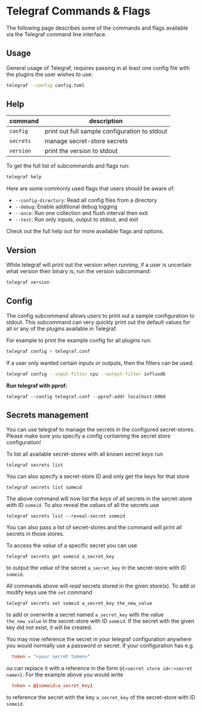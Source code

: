 # Telegraf Commands & Flags

The following page describes some of the commands and flags available via the
Telegraf command line interface.

## Usage

General usage of Telegraf, requires passing in at least one config file with
the plugins the user wishes to use:

```bash
telegraf --config config.toml
```

## Help

|command|description|
|---------|-----------------------------------------------|
|`config` |print out full sample configuration to stdout|
|`secrets`|manage secret-store secrets|
|`version`|print the version to stdout|

To get the full list of subcommands and flags run:

```bash
telegraf help
```

Here are some commonly used flags that users should be aware of:

* `--config-directory`: Read all config files from a directory
* `--debug`: Enable additional debug logging
* `--once`: Run one collection and flush interval then exit
* `--test`: Run only inputs, output to stdout, and exit

Check out the full help out for more available flags and options.

## Version

While telegraf will print out the version when running, if a user is uncertain
what version their binary is, run the version subcommand:

```bash
telegraf version
```

## Config

The config subcommand allows users to print out a sample configuration to
stdout. This subcommand can very quickly print out the default values for all
or any of the plugins available in Telegraf.

For example to print the example config for all plugins run:

```bash
telegraf config > telegraf.conf
```

If a user only wanted certain inputs or outputs, then the filters can be used:

```bash
telegraf config --input-filter cpu --output-filter influxdb
```

**Run telegraf with pprof:**

`telegraf --config telegraf.conf --pprof-addr localhost:6060`

## Secrets management

You can use telegraf to manage the secrets in the configured secret-stores.
Please make sure you specify a config containing the secret store configuration!

To list all available secret-stores with all known secret *keys* run

`telegraf secrets list`

You can also specify a secret-store ID and only get the keys for that store

`telegraf secrets list someid`

The above command will now list the *keys* of all secrets in the
secret-store with ID `someid`. To also reveal the *values* of all
the secrets use

`telegraf secrets list --reveal-secret someid`

You can also pass a list of secret-stores and the command will
print all secrets in those stores.

To access the *value* of a specific secret you can use

`telegraf secrets get someid a_secret_key`

to output the *value* of the secret `a_secret_key` in the secret-store
with ID `someid`.

All commands above will *read* secrets stored in the given store(s). To add
or modify keys use the `set` command

`telegraf secrets set someid a_secret_key the_new_value`

to add or overwrite a secret named `a_secret_key` with the value
`the_new_value` in the secret-store with ID `someid`. If the secret with
the given key did not exist, it will be created.

You may now reference the secret in your telegraf configuration anywhere
you would normally use a password or secret. If your configuration has e.g.

```toml
  token = "<your secret token>"
```

 ou can replace it with a reference in the form
`@{<secret store id>:<secret name>}`. For the example above you would write

```toml
  token = @{someid:a_secret_key}
```

to reference the secret with the key `a_secret_key` of the secret-store with
ID `someid`.
